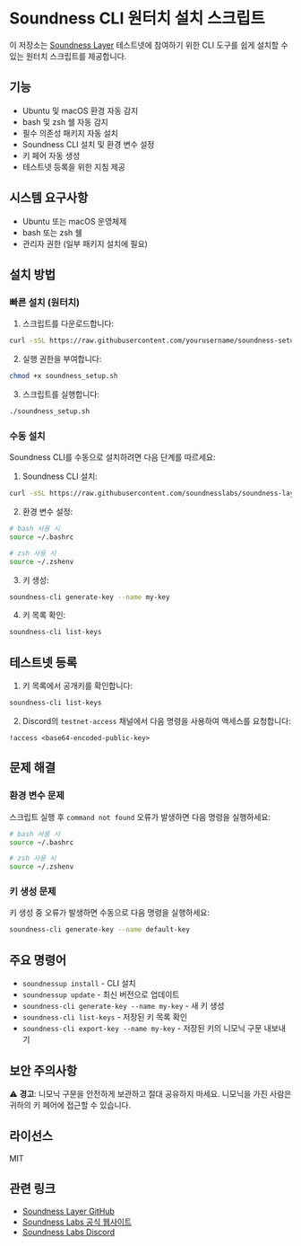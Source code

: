 # Soundness CLI 원터치 설치 스크립트

이 저장소는 [Soundness Layer](https://github.com/soundnesslabs/soundness-layer) 테스트넷에 참여하기 위한 CLI 도구를 쉽게 설치할 수 있는 원터치 스크립트를 제공합니다.

## 기능

- Ubuntu 및 macOS 환경 자동 감지
- bash 및 zsh 쉘 자동 감지
- 필수 의존성 패키지 자동 설치
- Soundness CLI 설치 및 환경 변수 설정
- 키 페어 자동 생성
- 테스트넷 등록을 위한 지침 제공

## 시스템 요구사항

- Ubuntu 또는 macOS 운영체제
- bash 또는 zsh 쉘
- 관리자 권한 (일부 패키지 설치에 필요)

## 설치 방법

### 빠른 설치 (원터치)

1. 스크립트를 다운로드합니다:
```bash
curl -sSL https://raw.githubusercontent.com/yourusername/soundness-setup/main/soundness_setup.sh -o soundness_setup.sh
```

2. 실행 권한을 부여합니다:
```bash
chmod +x soundness_setup.sh
```

3. 스크립트를 실행합니다:
```bash
./soundness_setup.sh
```

### 수동 설치

Soundness CLI를 수동으로 설치하려면 다음 단계를 따르세요:

1. Soundness CLI 설치:
```bash
curl -sSL https://raw.githubusercontent.com/soundnesslabs/soundness-layer/main/soundnessup/install | bash
```

2. 환경 변수 설정:
```bash
# bash 사용 시
source ~/.bashrc

# zsh 사용 시
source ~/.zshenv
```

3. 키 생성:
```bash
soundness-cli generate-key --name my-key
```

4. 키 목록 확인:
```bash
soundness-cli list-keys
```

## 테스트넷 등록

1. 키 목록에서 공개키를 확인합니다:
```bash
soundness-cli list-keys
```

2. Discord의 `testnet-access` 채널에서 다음 명령을 사용하여 액세스를 요청합니다:
```
!access <base64-encoded-public-key>
```

## 문제 해결

### 환경 변수 문제

스크립트 실행 후 `command not found` 오류가 발생하면 다음 명령을 실행하세요:

```bash
# bash 사용 시
source ~/.bashrc

# zsh 사용 시
source ~/.zshenv
```

### 키 생성 문제

키 생성 중 오류가 발생하면 수동으로 다음 명령을 실행하세요:

```bash
soundness-cli generate-key --name default-key
```

## 주요 명령어

* `soundnessup install` - CLI 설치
* `soundnessup update` - 최신 버전으로 업데이트
* `soundness-cli generate-key --name my-key` - 새 키 생성
* `soundness-cli list-keys` - 저장된 키 목록 확인
* `soundness-cli export-key --name my-key` - 저장된 키의 니모닉 구문 내보내기

## 보안 주의사항

⚠️ **경고**: 니모닉 구문을 안전하게 보관하고 절대 공유하지 마세요. 니모닉을 가진 사람은 귀하의 키 페어에 접근할 수 있습니다.

## 라이선스

MIT

## 관련 링크

* [Soundness Layer GitHub](https://github.com/soundnesslabs/soundness-layer)
* [Soundness Labs 공식 웹사이트](https://soundness.com/)
* [Soundness Labs Discord](https://discord.gg/soundness)
